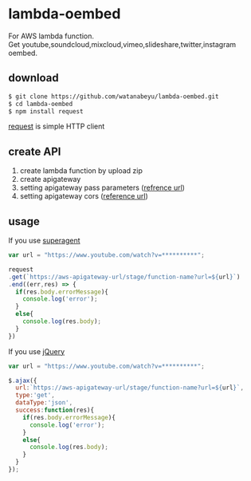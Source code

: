 # lambda-oembed
For AWS lambda function.  
Get youtube,soundcloud,mixcloud,vimeo,slideshare,twitter,instagram oembed.  

## download
```bash
$ git clone https://github.com/watanabeyu/lambda-oembed.git
$ cd lambda-oembed
$ npm install request
```
[request](https://github.com/request/request) is simple HTTP client

## create API
1. create lambda function by upload zip
2. create apigateway
3. setting apigateway pass parameters ([refrence url](http://stackoverflow.com/questions/31329958/how-to-pass-a-querystring-or-route-parameter-to-aws-lambda-from-amazon-api-gatew))
4. setting apigateway cors ([reference url](http://docs.aws.amazon.com/apigateway/latest/developerguide/how-to-cors.html))

## usage
If you use [superagent](https://github.com/visionmedia/superagent)
```javascript
var url = "https://www.youtube.com/watch?v=**********";

request
.get(`https://aws-apigateway-url/stage/function-name?url=${url}`)
.end((err,res) => {
  if(res.body.errorMessage){
    console.log('error');
  }
  else{
    console.log(res.body);
  }
})
```

If you use [jQuery](https://github.com/jquery/jquery)
```javascript
var url = "https://www.youtube.com/watch?v=**********";

$.ajax({
  url:`https://aws-apigateway-url/stage/function-name?url=${url}`,
  type:'get',
  dataType:'json',
  success:function(res){
    if(res.body.errorMessage){
      console.log('error');
    }
    else{
      console.log(res.body);
    }
  }
});
```
